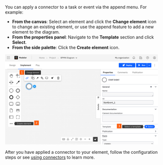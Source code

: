 ---
---

You can apply a connector to a task or event via the append menu. For example:

- **From the canvas**: Select an element and click the **Change element** icon to change an existing element, or use the append feature to add a new element to the diagram.
- **From the properties panel**: Navigate to the **Template** section and click **Select**.
- **From the side palette**: Click the **Create element** icon.

![change element](./img/change-element.png)

After you have applied a connector to your element, follow the configuration steps or see [using connectors](/components/connectors/use-connectors/index.md) to learn more.
